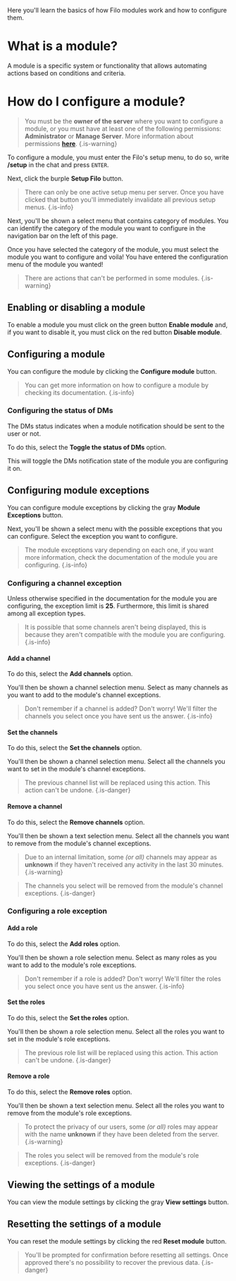 Here you'll learn the basics of how Filo modules work and how to configure them.

# What is a module?

A module is a specific system or functionality that allows automating actions based on conditions and criteria.

# How do I configure a module?

> You must be the **owner of the server** where you want to configure a module, or you must have at least one of the following permissions: **Administrator** or **Manage Server**. More information about permissions **[here](https://support.discord.com/hc/en-us/articles/206029707)**.
> {.is-warning}

To configure a module, you must enter the Filo's setup menu, to do so, write **/setup** in the chat and press `ENTER`.

Next, click the burple **Setup Filo** button.

> There can only be one active setup menu per server. Once you have clicked that button you'll immediately invalidate all previous setup menus.
> {.is-info}

Next, you'll be shown a select menu that contains category of modules. You can identify the category of the module you want to configure in the navigation bar on the left of this page.

Once you have selected the category of the module, you must select the module you want to configure and voila! You have entered the configuration menu of the module you wanted!

> There are actions that can't be performed in some modules.
> {.is-warning}

## Enabling or disabling a module

To enable a module you must click on the green button **Enable module** and, if you want to disable it, you must click on the red button **Disable module**.

## Configuring a module

You can configure the module by clicking the **Configure module** button.

> You can get more information on how to configure a module by checking its documentation.
> {.is-info}

### Configuring the status of DMs

The DMs status indicates when a module notification should be sent to the user or not.

To do this, select the **Toggle the status of DMs** option.

This will toggle the DMs notification state of the module you are configuring it on.

## Configuring module exceptions

You can configure module exceptions by clicking the gray **Module Exceptions** button. 

Next, you'll be shown a select menu with the possible exceptions that you can configure. Select the exception you want to configure.

> The module exceptions vary depending on each one, if you want more information, check the documentation of the module you are configuring.
> {.is-info}

### Configuring a channel exception

Unless otherwise specified in the documentation for the module you are configuring, the exception limit is **25**. Furthermore, this limit is shared among all exception types.

> It is possible that some channels aren't being displayed, this is because they aren't compatible with the module you are configuring.
> {.is-info}

#### Add a channel

To do this, select the **Add channels** option.

You'll then be shown a channel selection menu. Select as many channels as you want to add to the module's channel exceptions.

> Don't remember if a channel is added? Don't worry! We'll filter the channels you select once you have sent us the answer.
> {.is-info}

#### Set the channels

To do this, select the **Set the channels** option.

You'll then be shown a channel selection menu. Select all the channels you want to set in the module's channel exceptions.

> The previous channel list will be replaced using this action. This action can't be undone.
> {.is-danger}

#### Remove a channel

To do this, select the **Remove channels** option.

You'll then be shown a text selection menu. Select all the channels you want to remove from the module's channel exceptions.

> Due to an internal limitation, some *(or all)* channels may appear as **unknown** if they haven't received any activity in the last 30 minutes.
> {.is-warning}

> The channels you select will be removed from the module's channel exceptions.
> {.is-danger}

### Configuring a role exception

#### Add a role

To do this, select the **Add roles** option.

You'll then be shown a role selection menu. Select as many roles as you want to add to the module's role exceptions.

> Don't remember if a role is added? Don't worry! We'll filter the roles you select once you have sent us the answer.
> {.is-info}

#### Set the roles

To do this, select the **Set the roles** option.

You'll then be shown a role selection menu. Select all the roles you want to set in the module's role exceptions.

> The previous role list will be replaced using this action. This action can't be undone.
> {.is-danger}

#### Remove a role

To do this, select the **Remove roles** option.

You'll then be shown a text selection menu. Select all the roles you want to remove from the module's role exceptions.

> To protect the privacy of our users, some *(or all)* roles may appear with the name **unknown** if they have been deleted from the server.
> {.is-warning}

> The roles you select will be removed from the module's role exceptions.
> {.is-danger}

## Viewing the settings of a module

You can view the module settings by clicking the gray **View settings** button.

## Resetting the settings of a module

You can reset the module settings by clicking the red **Reset module** button.

> You'll be prompted for confirmation before resetting all settings. Once approved there's no possibility to recover the previous data.
> {.is-danger}
